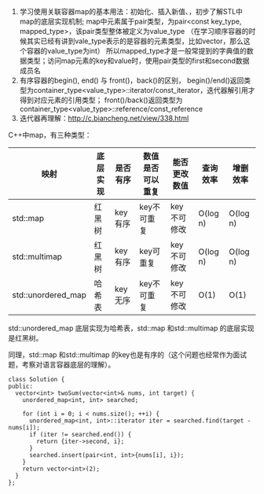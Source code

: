 1. 学习使用关联容器map的基本用法：初始化、插入新值、，初步了解STL中map的底层实现机制; 
map中元素属于pair类型，为pair<const key_type, mapped_type>，该pair类型整体被定义为value_type
（在学习顺序容器的时候其实已经有讲到vale_type表示的是容器的元素类型，比如vector<int>，那么这个容器的value_type为int）
所以mapped_type才是一般常提到的字典值的数据类型；访问map元素的key和value时，使用pair类型的first和second数据成员名
2. 有序容器的begin(), end() 与 front()，back()的区别，
begin()/end()返回类型为container_type<value_type>::iterator/const_iterator，迭代器解引用才得到对应元素的引用类型；
front()/back()返回类型为container_type<value_type>::reference/const_reference
3. 迭代器再理解：http://c.biancheng.net/view/338.html

C++中map，有三种类型：

|映射 |底层实现 | 是否有序 |数值是否可以重复 | 能否更改数值|查询效率 |增删效率|
|---|---| --- |---| --- | --- | ---|
|std::map |红黑树 |key有序 |key不可重复 |key不可修改 | O(log n)|O(log n) |
|std::multimap | 红黑树|key有序 | key可重复 | key不可修改|O(log n) |O(log n) |
|std::unordered_map |哈希表 | key无序 |key不可重复 |key不可修改 |O(1) | O(1)|

std::unordered_map 底层实现为哈希表，std::map 和std::multimap 的底层实现是红黑树。

同理，std::map 和std::multimap 的key也是有序的（这个问题也经常作为面试题，考察对语言容器底层的理解）。

```
class Solution {
public:
  vector<int> twoSum(vector<int>& nums, int target) {
    unordered_map<int, int> searched;
    
    for (int i = 0; i < nums.size(); ++i) {
      unordered_map<int, int>::iterator iter = searched.find(target - nums[i]);
      if (iter != searched.end()) {
        return {iter->second, i};
      }
      searched.insert(pair<int, int>{nums[i], i});
    }
    return vector<int>(2);
  }
};
```
